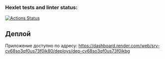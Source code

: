 ### Hexlet tests and linter status:
[![Actions Status](https://github.com/Celovechek/python-project-83/actions/workflows/hexlet-check.yml/badge.svg)](https://github.com/Celovechek/python-project-83/actions)

## Деплой
Приложение доступно по адресу: https://dashboard.render.com/web/srv-cv68so3qf0us73f0ik80/deploys/dep-cv68so3qf0us73f0ikbg